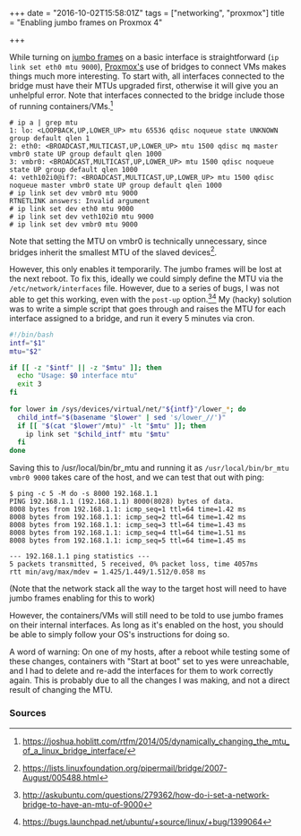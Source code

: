 +++
date = "2016-10-02T15:58:01Z"
tags = ["networking", "proxmox"]
title = "Enabling jumbo frames on Proxmox 4"

+++

While turning on [jumbo frames](https://en.wikipedia.org/wiki/Jumbo_frame) on a basic interface is straightforward (`ip link set eth0 mtu 9000`), [Proxmox's](https://www.proxmox.com/) use of bridges to connect VMs makes things much more interesting. To start with, all interfaces connected to the bridge must have their MTUs upgraded first, otherwise it will give you an unhelpful error. Note that interfaces connected to the bridge include those of running containers/VMs.[^1]

```
# ip a | grep mtu
1: lo: <LOOPBACK,UP,LOWER_UP> mtu 65536 qdisc noqueue state UNKNOWN group default qlen 1
2: eth0: <BROADCAST,MULTICAST,UP,LOWER_UP> mtu 1500 qdisc mq master vmbr0 state UP group default qlen 1000
3: vmbr0: <BROADCAST,MULTICAST,UP,LOWER_UP> mtu 1500 qdisc noqueue state UP group default qlen 1000
4: veth102i0@if7: <BROADCAST,MULTICAST,UP,LOWER_UP> mtu 1500 qdisc noqueue master vmbr0 state UP group default qlen 1000
# ip link set dev vmbr0 mtu 9000
RTNETLINK answers: Invalid argument
# ip link set dev eth0 mtu 9000
# ip link set dev veth102i0 mtu 9000
# ip link set dev vmbr0 mtu 9000
```

Note that setting the MTU on vmbr0 is technically unnecessary, since bridges inherit the smallest MTU of the slaved devices[^3].

However, this only enables it temporarily. The jumbo frames will be lost at the next reboot. To fix this, ideally we could simply define the MTU via the `/etc/network/interfaces` file. However, due to a series of bugs, I was not able to get this working, even with the `post-up` option.[^2][^4] My (hacky) solution was to write a simple script that goes through and raises the MTU for each interface assigned to a bridge, and run it every 5 minutes via cron.

``` bash
#!/bin/bash
intf="$1"
mtu="$2"

if [[ -z "$intf" || -z "$mtu" ]]; then
  echo "Usage: $0 interface mtu"
  exit 3
fi
        
for lower in /sys/devices/virtual/net/"${intf}"/lower_*; do
  child_intf="$(basename "$lower" | sed 's/lower_//')"
  if [[ "$(cat "$lower"/mtu)" -lt "$mtu" ]]; then
    ip link set "$child_intf" mtu "$mtu"
  fi
done
```

Saving this to /usr/local/bin/br_mtu and running it as `/usr/local/bin/br_mtu vmbr0 9000` takes care of the host, and we can test that out with ping:

```
$ ping -c 5 -M do -s 8000 192.168.1.1
PING 192.168.1.1 (192.168.1.1) 8000(8028) bytes of data.
8008 bytes from 192.168.1.1: icmp_seq=1 ttl=64 time=1.42 ms
8008 bytes from 192.168.1.1: icmp_seq=2 ttl=64 time=1.42 ms
8008 bytes from 192.168.1.1: icmp_seq=3 ttl=64 time=1.43 ms
8008 bytes from 192.168.1.1: icmp_seq=4 ttl=64 time=1.51 ms
8008 bytes from 192.168.1.1: icmp_seq=5 ttl=64 time=1.45 ms

--- 192.168.1.1 ping statistics ---
5 packets transmitted, 5 received, 0% packet loss, time 4057ms
rtt min/avg/max/mdev = 1.425/1.449/1.512/0.058 ms
```

(Note that the network stack all the way to the target host will need to have jumbo frames enabling for this to work)

However, the containers/VMs will still need to be told to use jumbo frames on their internal interfaces. As long as it's enabled on the host, you should be able to simply follow your OS's instructions for doing so.

A word of warning: On one of my hosts, after a reboot while testing some of these changes, containers with "Start at boot" set to yes were unreachable, and I had to delete and re-add the interfaces for them to work correctly again. This is probably due to all the changes I was making, and not a direct result of changing the MTU.

### Sources
[^1]: https://joshua.hoblitt.com/rtfm/2014/05/dynamically_changing_the_mtu_of_a_linux_bridge_interface/
[^2]: http://askubuntu.com/questions/279362/how-do-i-set-a-network-bridge-to-have-an-mtu-of-9000
[^3]: https://lists.linuxfoundation.org/pipermail/bridge/2007-August/005488.html
[^4]: https://bugs.launchpad.net/ubuntu/+source/linux/+bug/1399064
